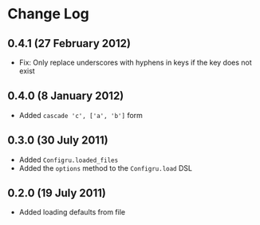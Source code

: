# Change Log

## 0.4.1 (27 February 2012)

 * Fix: Only replace underscores with hyphens in keys if the key does not exist

## 0.4.0 (8 January 2012)

 * Added `cascade 'c', ['a', 'b']` form

## 0.3.0 (30 July 2011)

 * Added `Configru.loaded_files`
 * Added the `options` method to the `Configru.load` DSL

## 0.2.0 (19 July 2011)

 * Added loading defaults from file
